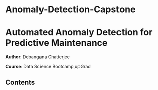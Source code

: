 # Anomaly-Detection-Capstone
# Automated Anomaly Detection for Predictive Maintenance
**Author**: Debangana Chatterjee

**Course**: Data Science Bootcamp,upGrad
## Contents
